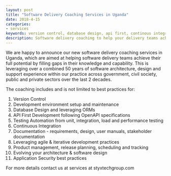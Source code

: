 ```yaml
---
layout: post
title: "Software Delivery Coaching Services in Uganda"
date: 2018-4-15
categories: 
- services
keywords: version control, database design, api first, continous integration, test automation, documentation, agile, product management, evolutionary architecture, application security, OWASP
description: Software delivery coaching to help your delivery teams achieve their potential
---
```

We are happy to announce our new software delivery coaching services in Uganda, which are aimed at helping software delivery teams achieve their full potential by filling gaps in their knowledge and capability. This is leveraging over a combined 50 years of software architecture, design and support experience within our practice across government, civil society, public and private sectors over the last 2 decades.  

The coaching includes and is not limited to best practices for:
1. Version Control 
2. Development environment setup and maintenance
3. Database Design and leveraging ORMs
4. API First Development following OpenAPI specifications 
5. Testing Automation from unit, integration, load and performance testing 
6. Continuous Integration
7. Documentation - requirements, design, user manuals, stakeholder documentation
8. Leveraging agile & iterative development practices
9. Product management, release planning, scheduling and tracking 
10. Evolving your architecture & software design
11. Application Security best practices 

For more details contact us at services at styxtechgroup.com
